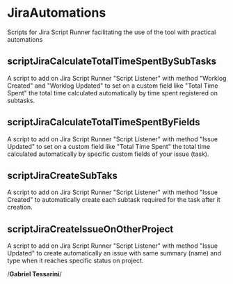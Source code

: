 # JiraAutomations
Scripts for Jira Script Runner facilitating the use of the tool with practical automations

## scriptJiraCalculateTotalTimeSpentBySubTasks
A script to add on Jira Script Runner "Script Listener" with method "Worklog Created" and "Worklog Updated" to set on a custom field like "Total Time Spent" the total time calculated automatically by time spent registered on subtasks.

## scriptJiraCalculateTotalTimeSpentByFields
A script to add on Jira Script Runner "Script Listener" with method "Issue Updated" to set on a custom field like "Total Time Spent" the total time calculated automatically  by specific custom fields of your issue (task).

## scriptJiraCreateSubTaks
A script to add on Jira Script Runner "Script Listener" with method "Issue Created" to automatically create each subtask required for the task after it creation.

## scriptJiraCreateIssueOnOtherProject
A script to add on Jira Script Runner "Script Listener" with method "Issue Updated" to create automatically an issue with same summary (name) and type when it reaches specific status on project.

/**Gabriel Tessarini**/

